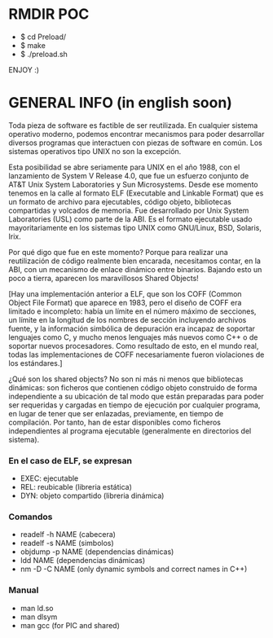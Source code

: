 RMDIR POC
=========

* $ cd Preload/
* $ make
* $ ./preload.sh

ENJOY :)

GENERAL INFO (in english soon)
==============================

Toda pieza de software es factible de ser reutilizada. En cualquier sistema operativo moderno, podemos encontrar mecanismos para poder desarrollar diversos programas que interactuen con piezas de software en común. Los sistemas operativos tipo UNIX no son la excepción.

Esta posibilidad se abre seriamente para UNIX en el año 1988, con el lanzamiento de System V Release 4.0, que fue un esfuerzo conjunto de AT&T Unix System Laboratories y Sun Microsystems. Desde ese momento tenemos en la calle al formato ELF (Executable and Linkable Format) que es un formato de archivo para ejecutables, código objeto, bibliotecas compartidas y volcados de memoria. Fue desarrollado por Unix System Laboratories (USL) como parte de la ABI. Es el formato ejecutable usado mayoritariamente en los sistemas tipo UNIX como GNU/Linux, BSD, Solaris, Irix.

Por qué digo que fue en este momento? Porque para realizar una reutilización de código realmente bien encarada, necesitamos contar, en la ABI, con un mecanismo de enlace dinámico entre binarios. Bajando esto un poco a tierra, aparecen los maravillosos Shared Objects!

[Hay una implementación anterior a ELF, que son los COFF (Common Object File Format) que aparece en 1983, pero el diseño de COFF era limitado e incompleto: había un límite en el número máximo de secciones, un límite en la longitud de los nombres de sección incluyendo archivos fuente, y la información simbólica de depuración era incapaz de soportar lenguajes como C, y mucho menos lenguajes más nuevos como C++ o de soportar nuevos procesadores. Como resultado de esto, en el mundo real, todas las implementaciones de COFF necesariamente fueron violaciones de los estándares.]

¿Qué son los shared objects?
No son ni más ni menos que bibliotecas dinámicas: son ficheros que contienen código objeto construido de forma independiente a su ubicación de tal modo que están preparadas para poder ser requeridas y cargadas en tiempo de ejecución por cualquier programa, en lugar de tener que ser enlazadas, previamente, en tiempo de compilación. Por tanto, han de estar disponibles como ficheros independientes al programa ejecutable (generalmente en directorios del sistema).

### En el caso de ELF, se expresan
* EXEC: ejecutable
* REL: reubicable (libreria estática)
* DYN: objeto compartido (libreria dinámica)

### Comandos
* readelf -h NAME (cabecera)
* readelf -s NAME (simbolos)
* objdump -p NAME (dependencias dinámicas)
* ldd NAME (dependencias dinámicas)
* nm -D -C NAME (only dynamic symbols and correct names in C++)

### Manual
* man ld.so
* man dlsym
* man gcc (for PIC and shared)
